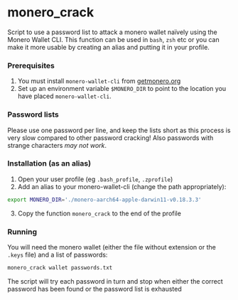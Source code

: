 
# monero_crack
Script to use a password list to attack a monero wallet naïvely using the Monero Wallet CLI. This function can be used in ```bash```, ```zsh``` etc or you can make it more usable by creating an alias and putting it in your profile.

### Prerequisites
1) You must install ```monero-wallet-cli``` from [getmonero.org](https://www.getmonero.org/resources/user-guides/monero-wallet-cli.html)
2) Set up an environment variable ```$MONERO_DIR``` to point to the location you have placed ```monero-wallet-cli```.

### Password lists
Please use one password per line, and keep the lists short as this process is very slow compared to other password cracking! Also passwords with strange characters *may not work*.

### Installation (as an alias)
1) Open your user profile (eg ```.bash_profile```, ```.zprofile```)
2) Add an alias to your monero-wallet-cli (change the path appropriately): 
```bash
export MONERO_DIR='./monero-aarch64-apple-darwin11-v0.18.3.3'
```
3) Copy the function ```monero_crack``` to the end of the profile

### Running
You will need the monero wallet (either the file without extension or the ```.keys``` file) and a list of passwords:
```bash
monero_crack wallet passwords.txt
```
The script will try each password in turn and stop when either the correct password has been found or the password list is exhausted

